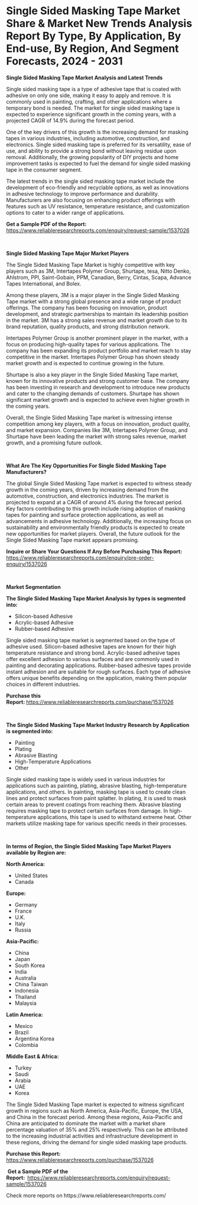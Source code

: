 <p><h1>Single Sided Masking Tape Market Share & Market New Trends Analysis Report By Type, By Application, By End-use, By Region, And Segment Forecasts, 2024 - 2031</h1></p><p><strong>Single Sided Masking Tape Market Analysis and Latest Trends</strong></p>
<p><p>Single sided masking tape is a type of adhesive tape that is coated with adhesive on only one side, making it easy to apply and remove. It is commonly used in painting, crafting, and other applications where a temporary bond is needed. The market for single sided masking tape is expected to experience significant growth in the coming years, with a projected CAGR of 14.9% during the forecast period.</p><p>One of the key drivers of this growth is the increasing demand for masking tapes in various industries, including automotive, construction, and electronics. Single sided masking tape is preferred for its versatility, ease of use, and ability to provide a strong bond without leaving residue upon removal. Additionally, the growing popularity of DIY projects and home improvement tasks is expected to fuel the demand for single sided masking tape in the consumer segment.</p><p>The latest trends in the single sided masking tape market include the development of eco-friendly and recyclable options, as well as innovations in adhesive technology to improve performance and durability. Manufacturers are also focusing on enhancing product offerings with features such as UV resistance, temperature resistance, and customization options to cater to a wider range of applications.</p></p>
<p><strong>Get a Sample PDF of the Report:&nbsp;</strong> <a href="https://www.reliableresearchreports.com/enquiry/request-sample/1537026">https://www.reliableresearchreports.com/enquiry/request-sample/1537026</a></p>
<p>&nbsp;</p>
<p><strong>Single Sided Masking Tape Major Market Players</strong></p>
<p><p>The Single Sided Masking Tape Market is highly competitive with key players such as 3M, Intertapes Polymer Group, Shurtape, tesa, Nitto Denko, Ahlstrom, PPI, Saint-Gobain, PPM, Canadian, Berry, Cintas, Scapa, Advance Tapes International, and Bolex. </p><p>Among these players, 3M is a major player in the Single Sided Masking Tape market with a strong global presence and a wide range of product offerings. The company has been focusing on innovation, product development, and strategic partnerships to maintain its leadership position in the market. 3M has a strong sales revenue and market growth due to its brand reputation, quality products, and strong distribution network.</p><p>Intertapes Polymer Group is another prominent player in the market, with a focus on producing high-quality tapes for various applications. The company has been expanding its product portfolio and market reach to stay competitive in the market. Intertapes Polymer Group has shown steady market growth and is expected to continue growing in the future.</p><p>Shurtape is also a key player in the Single Sided Masking Tape market, known for its innovative products and strong customer base. The company has been investing in research and development to introduce new products and cater to the changing demands of customers. Shurtape has shown significant market growth and is expected to achieve even higher growth in the coming years.</p><p>Overall, the Single Sided Masking Tape market is witnessing intense competition among key players, with a focus on innovation, product quality, and market expansion. Companies like 3M, Intertapes Polymer Group, and Shurtape have been leading the market with strong sales revenue, market growth, and a promising future outlook.</p></p>
<p>&nbsp;</p>
<p><strong>What Are The Key Opportunities For Single Sided Masking Tape Manufacturers?</strong></p>
<p><p>The global Single Sided Masking Tape market is expected to witness steady growth in the coming years, driven by increasing demand from the automotive, construction, and electronics industries. The market is projected to expand at a CAGR of around 4% during the forecast period. Key factors contributing to this growth include rising adoption of masking tapes for painting and surface protection applications, as well as advancements in adhesive technology. Additionally, the increasing focus on sustainability and environmentally friendly products is expected to create new opportunities for market players. Overall, the future outlook for the Single Sided Masking Tape market appears promising.</p></p>
<p><strong>Inquire or Share Your Questions If Any Before Purchasing This Report:</strong> <a href="https://www.reliableresearchreports.com/enquiry/pre-order-enquiry/1537026">https://www.reliableresearchreports.com/enquiry/pre-order-enquiry/1537026</a></p>
<p>&nbsp;</p>
<p><strong>Market Segmentation</strong></p>
<p><strong>The Single Sided Masking Tape Market Analysis by types is segmented into:</strong></p>
<p><ul><li>Silicon-based Adhesive</li><li>Acrylic-based Adhesive</li><li>Rubber-based Adhesive</li></ul></p>
<p><p>Single sided masking tape market is segmented based on the type of adhesive used. Silicon-based adhesive tapes are known for their high temperature resistance and strong bond. Acrylic-based adhesive tapes offer excellent adhesion to various surfaces and are commonly used in painting and decorating applications. Rubber-based adhesive tapes provide instant adhesion and are suitable for rough surfaces. Each type of adhesive offers unique benefits depending on the application, making them popular choices in different industries.</p></p>
<p><strong>Purchase this Report:&nbsp;</strong><a href="https://www.reliableresearchreports.com/purchase/1537026">https://www.reliableresearchreports.com/purchase/1537026</a></p>
<p>&nbsp;</p>
<p><strong>The Single Sided Masking Tape Market Industry Research by Application is segmented into:</strong></p>
<p><ul><li>Painting</li><li>Plating</li><li>Abrasive Blasting</li><li>High-Temperature Applications</li><li>Other</li></ul></p>
<p><p>Single sided masking tape is widely used in various industries for applications such as painting, plating, abrasive blasting, high-temperature applications, and others. In painting, masking tape is used to create clean lines and protect surfaces from paint splatter. In plating, it is used to mask certain areas to prevent coatings from reaching them. Abrasive blasting requires masking tape to protect certain surfaces from damage. In high-temperature applications, this tape is used to withstand extreme heat. Other markets utilize masking tape for various specific needs in their processes.</p></p>
<p>&nbsp;</p>
<p><strong>In terms of Region, the Single Sided Masking Tape Market Players available by Region are:</strong></p>
<p>
    <p> <strong> North America: </strong>
        <ul>
            <li>United States</li>
            <li>Canada</li>
        </ul>
        </p> 
    <p> <strong> Europe: </strong>
        <ul>
            <li>Germany</li>
            <li>France</li>
            <li>U.K.</li>
            <li>Italy</li>
            <li>Russia</li>
        </ul>
        </p> 
    <p> <strong> Asia-Pacific: </strong>
        <ul>
            <li>China</li>
            <li>Japan</li>
            <li>South Korea</li>
            <li>India</li>
            <li>Australia</li>
            <li>China Taiwan</li>
            <li>Indonesia</li>
            <li>Thailand</li>
            <li>Malaysia</li>
        </ul>
        </p> 
    <p> <strong> Latin America: </strong>
        <ul>
            <li>Mexico</li>
            <li>Brazil</li>
            <li>Argentina Korea</li>
            <li>Colombia</li>
        </ul>
        </p> 
    <p> <strong> Middle East & Africa: </strong>
        <ul>
            <li>Turkey</li>
            <li>Saudi</li>
            <li>Arabia</li>
            <li>UAE</li>
            <li>Korea</li>
        </ul>
    </p>
    </p>
<p><p>The Single Sided Masking Tape market is expected to witness significant growth in regions such as North America, Asia-Pacific, Europe, the USA, and China in the forecast period. Among these regions, Asia-Pacific and China are anticipated to dominate the market with a market share percentage valuation of 35% and 25% respectively. This can be attributed to the increasing industrial activities and infrastructure development in these regions, driving the demand for single sided masking tape products.</p></p>
<p><strong>Purchase this Report: </strong><a href="https://www.reliableresearchreports.com/purchase/1537026">https://www.reliableresearchreports.com/purchase/1537026</a></p>
<p>&nbsp;<strong>Get a Sample PDF of the Report:&nbsp;&nbsp;</strong><a href="https://www.reliableresearchreports.com/enquiry/request-sample/1537026">https://www.reliableresearchreports.com/enquiry/request-sample/1537026</a></p>
<p><strong></strong></p>
<p>Check more reports on https://www.reliableresearchreports.com/</p>